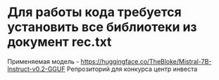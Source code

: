 # Для работы кода требуется установить все библиотеки из документ rec.txt
Применяемая модель - https://huggingface.co/TheBloke/Mistral-7B-Instruct-v0.2-GGUF
Репрозиторий для конкурса центр инвеста
